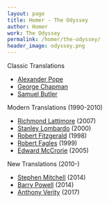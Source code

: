 ```yaml
---
layout: page
title: Homer - The Odyssey
author: Homer
work: The Odyssey
permalink: /homer/the-odyssey/
header_image: odyssey.png
---
```

Classic Translations

* [Alexander Pope](alexander-pope)
* [George Chapman](george-chapman)
* [Samuel Butler](samuel-butler)

Modern Translations (1990-2010)

* [Richmond Lattimore](richmond-lattimore) (2007)
* [Stanley Lombardo](stanley-lombardo) (2000)
* [Robert Fitzgerald](robert-fitzgerald) (1998)
* [Robert Fagles](robert-fagles) (1999)
* [Edward McCrorie](edward-mccrorie) (2005)

New Translations (2010-)

* [Stephen Mitchell](stephen-mitchell) (2014)
* [Barry Powell](barry-powell) (2014)
* [Anthony Verity](anthony-verity) (2017)
